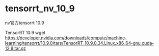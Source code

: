 # tensorrt_nv_10_9
nv官方tensorrt 10.9

TensorRT 10.9
wget https://developer.nvidia.com/downloads/compute/machine-learning/tensorrt/10.9.0/tars/TensorRT-10.9.0.34.Linux.x86_64-gnu.cuda-12.8.tar.gz